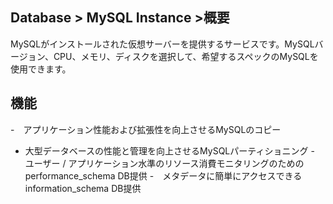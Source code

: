 ## Database > MySQL Instance >概要

MySQLがインストールされた仮想サーバーを提供するサービスです。MySQLバージョン、CPU、メモリ、ディスクを選択して、希望するスペックのMySQLを使用できます。

## 機能

-　アプリケーション性能および拡張性を向上させるMySQLのコピー
- 大型データベースの性能と管理を向上させるMySQLパーティショニング
-　ユーザー / アプリケーション水準のリソース消費モニタリングのためのperformance_schema DB提供
-　メタデータに簡単にアクセスできるinformation_schema DB提供

